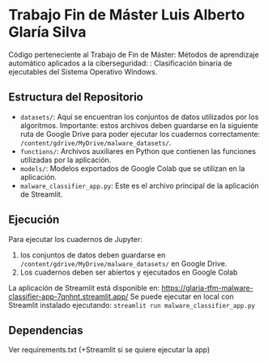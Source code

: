 
# Trabajo Fin de Máster Luis Alberto Glaría Silva

Código perteneciente al Trabajo de Fin de Máster: Métodos de aprendizaje automático aplicados a la ciberseguridad: : Clasificación binaria de ejecutables del Sistema Operativo Windows.
## Estructura del Repositorio


- `datasets/`: Aquí se encuentran los conjuntos de datos utilizados por los algoritmos. Importante: estos archivos deben guardarse en la siguiente ruta de Google Drive para poder ejecutar los cuadernos correctamente: `/content/gdrive/MyDrive/malware_datasets/`.
- `functions/`: Archivos auxiliares en Python que contienen las funciones utilizadas por la aplicación.
- `models/`: Modelos exportados de Google Colab que se utilizan en la aplicación.
- `malware_classifier_app.py`: Este es el archivo principal de la aplicación de Streamlit.

## Ejecución

Para ejecutar los cuadernos de Jupyter:

1. los conjuntos de datos deben guardarse en `/content/gdrive/MyDrive/malware_datasets/` en Google Drive.
2. Los cuadernos deben ser abiertos y ejecutados en Google Colab 

La aplicación de Streamlit está disponible en: https://glaria-tfm-malware-classifier-app-7qnhnt.streamlit.app/
Se puede ejecutar en local con Streamlit instalado ejecutando: `streamlit run malware_classifier_app.py`

## Dependencias

Ver requirements.txt (+Streamlit si se quiere ejecutar la app)

